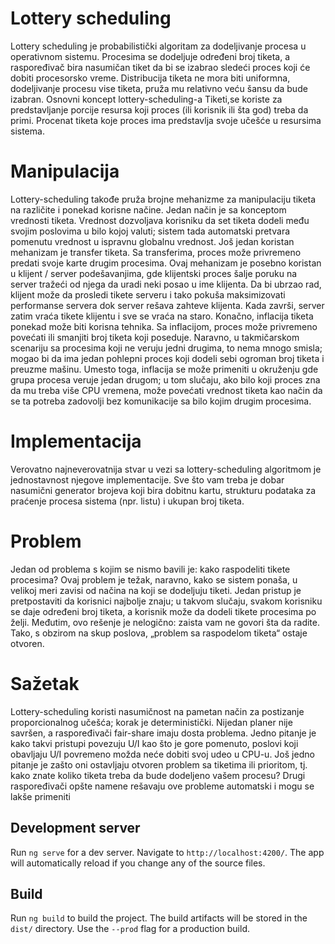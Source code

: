 # Lottery scheduling

Lottery scheduling je probabilistički algoritam za dodeljivanje procesa u operativnom sistemu.
Procesima se dodeljuje određeni broj tiketa, a raspoređivač bira nasumičan tiket da bi se izabrao sledeći proces koji će dobiti procesorsko vreme.
Distribucija tiketa ne mora biti uniformna, dodeljivanje procesu vise tiketa, pruža mu relativno veću šansu da bude izabran.
Osnovni koncept lottery-scheduling-a
Tiketi,se koriste za predstavljanje porcije resursa koji proces (ili korisnik ili šta god) treba da primi. Procenat tiketa koje proces ima predstavlja svoje učešće u resursima sistema.

# Manipulacija
Lottery-scheduling takođe pruža brojne mehanizme za manipulaciju tiketa na različite i ponekad korisne načine.
Jedan način je sa konceptom vrednosti tiketa. Vrednost dozvoljava korisniku da set tiketa dodeli među svojim poslovima u bilo kojoj valuti; sistem tada automatski pretvara pomenutu vrednost u ispravnu globalnu vrednost.
Još jedan koristan mehanizam je transfer tiketa. Sa transferima, proces može privremeno predati svoje karte drugim procesima. Ovaj mehanizam je posebno koristan u klijent / server podešavanjima, gde klijentski proces šalje poruku na server tražeći od njega da uradi neki posao u ime klijenta. Da bi ubrzao rad, klijent može da prosledi tikete serveru i tako pokuša maksimizovati performanse servera dok server rešava zahteve klijenta. Kada završi, server zatim vraća tikete klijentu i sve se vraća na staro.
Konačno, inflacija tiketa ponekad može biti korisna tehnika. Sa inflacijom, proces može privremeno povećati ili smanjiti broj tiketa koji poseduje. Naravno, u takmičarskom scenariju sa procesima koji ne veruju jedni drugima, to nema mnogo smisla; mogao bi da ima jedan pohlepni proces koji dodeli sebi ogroman broj tiketa i preuzme mašinu. Umesto toga, inflacija se može primeniti u okruženju gde grupa procesa veruje jedan drugom; u tom slučaju, ako bilo koji proces zna da mu treba više CPU vremena, može povećati vrednost tiketa kao način da se ta potreba zadovolji bez komunikacije sa bilo kojim drugim procesima.

# Implementacija
Verovatno najneverovatnija stvar u vezi sa lottery-scheduling algoritmom je jednostavnost njegove implementacije. Sve što vam treba je dobar nasumični generator brojeva koji bira dobitnu kartu, strukturu podataka za praćenje procesa sistema (npr. listu) i ukupan broj tiketa.

# Problem
Jedan od problema s kojim se nismo bavili je: kako raspodeliti tikete procesima? Ovaj problem je težak, naravno, kako se sistem ponaša, u velikoj meri zavisi od načina na koji se dodeljuju tiketi. Jedan pristup je pretpostaviti da korisnici najbolje znaju; u takvom slučaju, svakom korisniku se daje određeni broj tiketa, a korisnik može da dodeli tikete procesima po želji. Međutim, ovo rešenje je nelogično: zaista vam ne govori šta da radite. Tako, s obzirom na skup poslova, „problem sa raspodelom tiketa“ ostaje otvoren.

# Sažetak
Lottery-scheduling koristi nasumičnost na pametan način za postizanje proporcionalnog učešća; korak je deterministički. Nijedan planer nije savršen, a raspoređivači fair-share imaju dosta problema. Jedno pitanje je kako takvi pristupi povezuju U/I kao što je gore pomenuto, poslovi koji obavljaju U/I povremeno možda neće dobiti svoj udeo u CPU-u. Još jedno pitanje je zašto oni ostavljaju otvoren problem sa tiketima ili prioritom, tj. kako znate koliko tiketa treba da bude dodeljeno vašem procesu? Drugi raspoređivači opšte namene rešavaju ove probleme automatski i mogu se lakše primeniti

## Development server
Run `ng serve` for a dev server. Navigate to `http://localhost:4200/`. The app will automatically reload if you change any of the source files.

## Build
Run `ng build` to build the project. The build artifacts will be stored in the `dist/` directory. Use the `--prod` flag for a production build.

